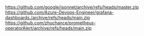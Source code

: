 https://github.com/google/jsonnet/archive/refs/heads/master.zip
https://github.com/Azure-Devops-Engineer/grafana-dashboards./archive/refs/heads/main.zip
https://github.com/zhuchance/prometheus-operatorAlert/archive/refs/heads/main.zip
